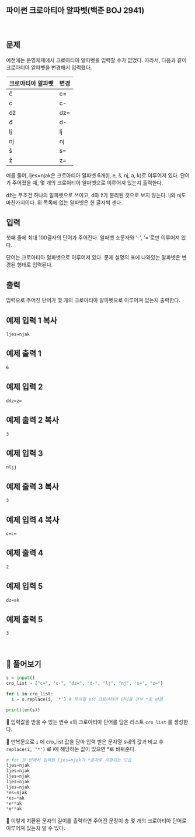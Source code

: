 ## 파이썬 크로아티아 알파벳(백준 BOJ 2941)

<br>

## 문제

예전에는 운영체제에서 크로아티아 알파벳을 입력할 수가 없었다. 따라서, 다음과 같이 크로아티아 알파벳을 변경해서 입력했다.

| 크로아티아 알파벳 | 변경 |
| ----------------- | ---- |
| č                 | c=   |
| ć                 | c-   |
| dž                | dz=  |
| đ                 | d-   |
| lj                | lj   |
| nj                | nj   |
| š                 | s=   |
| ž                 | z=   |

예를 들어, ljes=njak은 크로아티아 알파벳 6개(lj, e, š, nj, a, k)로 이루어져 있다. 단어가 주어졌을 때, 몇 개의 크로아티아 알파벳으로 이루어져 있는지 출력한다.

dž는 무조건 하나의 알파벳으로 쓰이고, d와 ž가 분리된 것으로 보지 않는다. lj와 nj도 마찬가지이다. 위 목록에 없는 알파벳은 한 글자씩 센다.

## 입력

첫째 줄에 최대 100글자의 단어가 주어진다. 알파벳 소문자와 '-', '='로만 이루어져 있다.

단어는 크로아티아 알파벳으로 이루어져 있다. 문제 설명의 표에 나와있는 알파벳은 변경된 형태로 입력된다.

## 출력

입력으로 주어진 단어가 몇 개의 크로아티아 알파벳으로 이루어져 있는지 출력한다.

## 예제 입력 1 복사

```
ljes=njak
```

## 예제 출력 1 

```
6
```

## 예제 입력 2

```
ddz=z=
```

## 예제 출력 2 복사

```
3
```

## 예제 입력 3

```
nljj
```

## 예제 출력 3 복사

```
3
```

## 예제 입력 4 복사

```
c=c=
```

## 예제 출력 4

```
2
```

## 예제 입력 5

```
dz=ak
```

## 예제 출력 5

```
3
```

<br>

## 📝 풀어보기

``` python
s = input()
cro_list = ["c=", "c-", "dz=", "d-", "lj", "nj", "s=", "z="]

for i in cro_list:
  s = s.replace(i, '*') # 문자열 s의 크로아티아 단어를 전부 *로 바꿈

print(len(s))
```

📌 입력값을 받을 수 있는 변수 `s`와 크로아티아 단어를 담은 리스트 `cro_list` 를 생성한다.

📌 반복문으로 `i` 에 cro_list 값을 담아 입력 받은 문자열 s내의 값과 비교 후 `replace(i, '*')` 로 i에 해당하는 값이 있으면 *로 바꿔준다.

``` python
# for 문 안에서 입력된 ljes=njak가 *문자로 치환되는 모습
ljes=njak
ljes=njak
ljes=njak
ljes=njak
ljes=njak
*es=njak
*es=*ak
*e**ak
*e**ak
```

📌 이렇게 치환된 문자의 길이를 출력하면 주어진 문장이 총 몇 개의 크로아티아 단어로 이루어져 있는지 알 수 있다.

